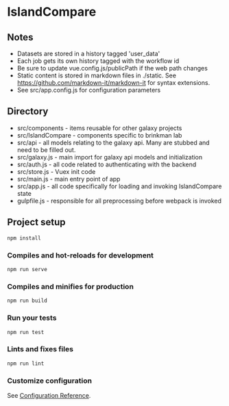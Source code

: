 # IslandCompare

## Notes
- Datasets are stored in a history tagged 'user_data'
- Each job gets its own history tagged with the workflow id
- Be sure to update vue.config.js/publicPath if the web path changes
- Static content is stored in markdown files in ./static. See https://github.com/markdown-it/markdown-it for syntax extensions.
- See src/app.config.js for configuration parameters

## Directory
- src/components - items reusable for other galaxy projects
- src/IslandCompare - components specific to brinkman lab
- src/api - all models relating to the galaxy api. Many are stubbed and need to be filled out.
- src/galaxy.js - main import for galaxy api models and initialization
- src/auth.js - all code related to authenticating with the backend
- src/store.js - Vuex init code 
- src/main.js - main entry point of app
- src/app.js - all code specifically for loading and invoking IslandCompare state 
- gulpfile.js - responsible for all preprocessing before webpack is invoked


## Project setup
```
npm install
```

### Compiles and hot-reloads for development
```
npm run serve
```

### Compiles and minifies for production
```
npm run build
```

### Run your tests
```
npm run test
```

### Lints and fixes files
```
npm run lint
```

### Customize configuration
See [Configuration Reference](https://cli.vuejs.org/config/).
